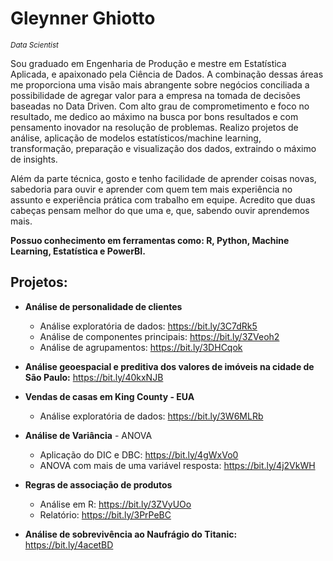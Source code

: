 # Gleynner Ghiotto
<sub>*Data Scientist*</sub>

Sou graduado em Engenharia de Produção e mestre em Estatística Aplicada, e apaixonado pela Ciência de Dados. A combinação dessas áreas me proporciona uma visão mais abrangente sobre negócios conciliada a possibilidade de agregar valor para a empresa na tomada de decisões baseadas no Data Driven. Com alto grau de comprometimento e foco no resultado, me dedico ao máximo na busca por bons resultados e com pensamento inovador na resolução de problemas. Realizo projetos de análise, aplicação de modelos estatísticos/machine learning, transformação, preparação e visualização dos dados, extraindo o máximo de insights.

Além da parte técnica, gosto e tenho facilidade de aprender coisas novas, sabedoria para ouvir e aprender com quem tem mais experiência no assunto e experiência prática com trabalho em equipe. Acredito que duas cabeças pensam melhor do que uma e, que, sabendo ouvir aprendemos mais.


**Possuo conhecimento em ferramentas como: R, Python, Machine Learning, Estatística e PowerBI.**
<br>

## Projetos:

- **Análise de personalidade de clientes** 
  -  Análise exploratória de dados: <https://bit.ly/3C7dRk5>
  -  Análise de componentes principais: <https://bit.ly/3ZVeoh2>
  -  Análise de agrupamentos: <https://bit.ly/3DHCqok>

- **Análise geoespacial e preditiva dos valores de imóveis na cidade de São Paulo:** <https://bit.ly/40kxNJB>

- **Vendas de casas em King County - EUA**
  - Análise exploratória de dados: <https://bit.ly/3W6MLRb>
 
- **Análise de Variância** - ANOVA
  - Aplicação do DIC e DBC: <https://bit.ly/4gWxVo0>
  - ANOVA com mais de uma variável resposta: <https://bit.ly/4j2VkWH> 

- **Regras de associação de produtos**
  - Análise em R: <https://bit.ly/3ZVyUOo>
  - Relatório: <https://bit.ly/3PrPeBC>   

- **Análise de sobrevivência ao Naufrágio do Titanic:** <https://bit.ly/4acetBD>
